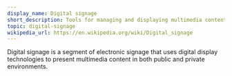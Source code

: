 ```yaml
---
display_name: Digital signage
short_description: Tools for managing and displaying multimedia content on digital screens.
topic: digital-signage
wikipedia_url: https://en.wikipedia.org/wiki/Digital_signage
---
```

Digital signage is a segment of electronic signage that uses digital display technologies to present multimedia content in both public and private environments.